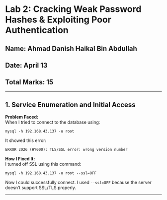 # Lab 2: Cracking Weak Password Hashes & Exploiting Poor Authentication

## Name: Ahmad Danish Haikal Bin Abdullah

## Date: April 13

## Total Marks: 15

* * *

## 1. Service Enumeration and Initial Access

**Problem Faced:**  
When I tried to connect to the database using:

```
mysql -h 192.168.43.137 -u root
```

It showed this error:

```
ERROR 2026 (HY000): TLS/SSL error: wrong version number
```

**How I Fixed It:**  
I turned off SSL using this command:

```
mysql -h 192.168.43.137 -u root --ssl=OFF
```

Now I could successfully connect. I used `--ssl=OFF` because the server doesn’t support SSL/TLS properly.

* * *